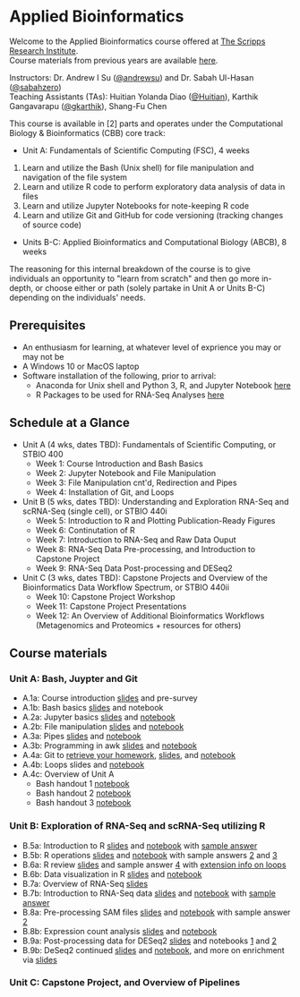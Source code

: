 # Applied Bioinformatics
Welcome to the Applied Bioinformatics course offered at [The Scripps Research Institute](https://www.scripps.edu//). </br>
Course materials from previous years are available [here](https://github.com/SuLab/Applied-Bioinformatics/tree/master). </br> 

Instructors: Dr. Andrew I Su ([@andrewsu](https://github.com/andrewsu)) and Dr. Sabah Ul-Hasan ([@sabahzero](https://github.com/sabahzero)) </br>
Teaching Assistants (TAs): Huitian Yolanda Diao ([@Huitian](https://github.com/Yolanda-HT)), Karthik Gangavarapu ([@gkarthik](https://github.com/gkarthik)), Shang-Fu Chen </br> 

This course is available in [2] parts and operates under the Computational Biology & Bioinformatics (CBB) core track: </br>
* Unit A:    Fundamentals of Scientific Computing (FSC), 4 weeks </br>
1. Learn and utilize the Bash (Unix shell) for file manipulation and navigation of the file system </br>
2. Learn and utilize R code to perform exploratory data analysis of data in files </br>
3. Learn and utilize Jupyter Notebooks for note-keeping R code </br>
4. Learn and utilize Git and GitHub for code versioning (tracking changes of source code) </br>
* Units B-C: Applied Bioinformatics and Computational Biology (ABCB), 8 weeks </br>

The reasoning for this internal breakdown of the course is to give individuals an opportunity to "learn from scratch" and then go more in-depth, or choose either or path (solely partake in Unit A or Units B-C) depending on the individuals' needs. </br>

## Prerequisites

* An enthusiasm for learning, at whatever level of exprience you may or may not be
* A Windows 10 or MacOS laptop 
* Software installation of the following, prior to arrival:
  * Anaconda for Unix shell and Python 3, R, and Jupyter Notebook [here](Configuration.md) 
  * R Packages to be used for RNA-Seq Analyses [here](Configuration_RNAseq.md)

## Schedule at a Glance

* Unit A (4 wks, dates TBD): Fundamentals of Scientific Computing, or STBIO 400
  * Week 1: Course Introduction and Bash Basics
  * Week 2: Jupyter Notebook and File Manipulation
  * Week 3: File Manipulation cnt'd, Redirection and Pipes
  * Week 4: Installation of Git, and Loops
* Unit B (5 wks, dates TBD): Understanding and Exploration RNA-Seq and scRNA-Seq (single cell), or STBIO 440i
  * Week 5: Introduction to R and Plotting Publication-Ready Figures
  * Week 6: Continutation of R
  * Week 7: Introduction to RNA-Seq and Raw Data Ouput
  * Week 8: RNA-Seq Data Pre-processing, and Introduction to Capstone Project
  * Week 9: RNA-Seq Data Post-processing and DESeq2
* Unit C (3 wks, dates TBD): Capstone Projects and Overview of the Bioinformatics Data Workflow Spectrum, or STBIO 440ii
  * Week 10: Capstone Project Workshop
  * Week 11: Capstone Project Presentations
  * Week 12: An Overview of Additional Bioinformatics Workflows (Metagenomics and Proteomics + resources for others)

## Course materials

### Unit A: Bash, Juypter and Git
* A.1a: Course introduction [slides](https://docs.google.com/presentation/d/1B8mOhQOvRb7aK2-l8y5oEoz9bmhj8zg7KY-tuXVWwOo) and pre-survey
* A.1b: Bash basics [slides](https://docs.google.com/presentation/d/1ugVZpA1dBf-STiqx_rB6aMMM2ymirv50XBYTLjajKq8) and notebook
* A.2a: Jupyter basics [slides](https://docs.google.com/presentation/d/1uSNAH_kLjUuNCB38JPH1dZNcPRGB4xTnRw7s6sLZSQc) and [notebook](Module-1_bash-jupyter-git/1.3_jupyter-basics.ipynb)
* A.2b: File manipulation [slides](https://docs.google.com/presentation/d/1v99KZHKdKDSsS3D3gerX_NpfoKEm6eO3a5euqxbZ0UA) and [notebook](Module-1_bash-jupyter-git/1.4_working-with-files.ipynb) 
* A.3a: Pipes [slides](https://docs.google.com/presentation/d/1X88Zjiyo7LfJVVAKhvJKNKEsJMLgkPYQtCXHzkWg3uE) and [notebook](Module-1_bash-jupyter-git/1.5_redirection-and-pipes.ipynb)
* A.3b: Programming in awk [slides](https://docs.google.com/presentation/d/1ejePOkEU7FVSqXUPtpM89neLXP7nR24R9Cb24QSyeqw) and [notebook](Module-1_bash-jupyter-git/1.6_awk.ipynb)
* A.4a: Git to [retrieve your homework](Module-1_bash-jupyter-git/git_reset_local_repo.ipynb), [slides](https://drive.google.com/open?id=11QUQRnKRmCQukB0pL82x9Kf7x5zyjEHe), and [notebook](Module-1_bash-jupyter-git/1.7_for_loop_and_string_replacement.ipynb)
* A.4b: Loops slides and [notebook](Module-1_bash-jupyter-git/1.8_find_git_stringreplacement_questions.ipynb)
* A.4c: Overview of Unit A
  * Bash handout 1 [notebook](Module-1_bash-jupyter-git/week1-1_bash.md)
  * Bash handout 2 [notebook](Module-1_bash-jupyter-git/week1-2_bash.md)
  * Bash handout 3 [notebook](Module-1_bash-jupyter-git/week2-1_bash.md)

### Unit B: Exploration of RNA-Seq and scRNA-Seq utilizing R
* B.5a: Introduction to R [slides](https://github.com/SuLab/Applied-Bioinformatics/raw/master/Unit1-module2-R/R-1.pptx) and [notebook](Unit1-module2-R/R.intro.1.ipynb) with [sample answer](Unit1-module2-R/R.intro.1.practice2.1.ipynb)
* B.5b: R operations [slides](https://github.com/SuLab/Applied-Bioinformatics/raw/master/Unit1-module2-R/R-2.pptx) and [notebook](Unit1-module2-R/R.intro.2.ipynb) with sample answers [2](Unit1-module2-R/R.intro.1.practice2.2.ipynb) and [3](Unit1-module2-R/R.intro.1.practice2.3.ipynb) 
* B.6a: R review [slides](https://github.com/SuLab/Applied-Bioinformatics/raw/master/Unit1-module2-R/R-3.pptx) and sample answer [4](Unit1-module2-R/R.intro.1.practice2.4.ipynb) with [extension info on loops](https://docs.google.com/presentation/d/1y0Yoyvejc8mp3MZWKPAw_u4sj5-wN4CSAi2U30IkWAs/)
* B.6b: Data visualization in R [slides](Unit1-module2-R/2.5_plotting.pdf) and [notebook](Unit1-module2-R/2.5_plotting_1.ipynb)
* B.7a: Overview of RNA-Seq [slides](https://docs.google.com/presentation/d/1UJ_aLFQuwR_ZByDbpDjaaqGBhVZwA_8VHhy0RqWufN0/edit?usp=sharing)
* B.7b: Introduction to RNA-Seq data [slides](https://drive.google.com/open?id=1HMJQ6KhuneSVr7Obx8SBOTbda8BSXlmF) and [notebook](Unit2-RNAseq/3.1_raw-rnaseq-data.ipynb) with [sample answer](Unit2-RNAseq/3.1_exercise_solutions.ipynb) 
* B.8a: Pre-processing SAM files [slides](https://drive.google.com/open?id=1QdEsymay8bQrqoIUZE4ofKfMEqgBs1xm) and [notebook](Unit2-RNAseq/3.2_sam_and_htseq.ipynb) with sample answer [2](Unit2-RNAseq/3.2_exercise_solutions.ipynb)
* B.8b: Expression count analysis [slides](https://drive.google.com/open?id=1B7TiySFOo92vmwzr9YNwjdgxnhiDEMlW) and [notebook](Unit2-RNAseq/3.3_counts-based-pipeline.ipynb)
* B.9a: Post-processing data for DESeq2 [slides](https://drive.google.com/open?id=1lDPbBNhdCZBajNED64Pcrr4foG0Zspqq) and notebooks [1](Unit2-RNAseq/3.4_DESeq2_import_data.ipynb) and [2](Unit2-RNAseq/3.5_DESeq2_expression_analysis.ipynb)
* B.9b: DeSeq2 continued [slides](https://drive.google.com/open?id=1deq5uIjmpa3G1zfb9PZqE1sT38uBsxGe) and [notebook](Unit2-RNAseq/3.6_DESeq2_differential_expression_analysis.ipynb), and more on enrichment via [slides](https://drive.google.com/file/d/1SE0LZBVgkB52l9SU0XHpmcvO6RyJMMzW/view?usp=sharing)

### Unit C: Capstone Project, and Overview of Pipelines
